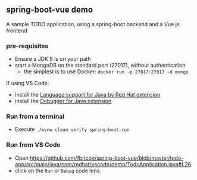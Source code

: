 ## spring-boot-vue demo
A sample TODO application, using a spring-boot backend and a Vue.js frontend


### pre-requisites
- Ensure a JDK 8 is on your path
- start a MongoDB on the standard port (27017), without authentication
  * the simplest is to use Docker: `docker run -p 27017:27017 -d mongo`

If using VS Code:
- install the [Language support for Java by Red Hat extension](https://marketplace.visualstudio.com/items?itemName=redhat.java)
- install the [Debugger for Java extension](https://marketplace.visualstudio.com/items?itemName=vscjava.vscode-java-debug)


### Run from a terminal
- Execute `./mvnw clean verify spring-boot:run`


### Run from VS Code
- Open https://github.com/fbricon/spring-boot-vue/blob/master/todo-app/src/main/java/com/redhat/vscode/demo/TodoApplication.java#L26
- click on the `Run` or `Debug` code lens.

